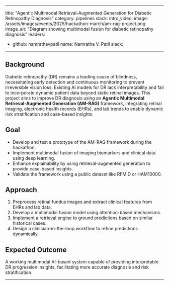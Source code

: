 
---
title: "Agentic Multimodal Retrieval-Augmented Generation for Diabetic Retinopathy Diagnosis"
category: pipelines
slack: 
intro_video: 
image: /assets/images/events/2025/hackathon-march/am-rag-project.png
image_alt: "Diagram showing multimodal fusion for diabetic retinopathy diagnosis"
leaders:
  - github: namrathavpatil
    name: Namratha V. Patil
    slack: 
---

## Background
Diabetic retinopathy (DR) remains a leading cause of blindness, necessitating early detection and continuous monitoring to prevent irreversible vision loss. Existing AI models for DR lack interpretability and fail to incorporate dynamic patient data beyond static retinal images. This project aims to improve DR diagnosis using an **Agentic Multimodal Retrieval-Augmented Generation (AM-RAG)** framework, integrating retinal imaging, electronic health records (EHRs), and lab trends to enable dynamic risk stratification and case-based insights.

## Goal
- Develop and test a prototype of the AM-RAG framework during the hackathon.  
- Implement multimodal fusion of imaging biomarkers and clinical data using deep learning.  
- Enhance explainability by using retrieval-augmented generation to provide case-based insights.  
- Validate the framework using a public dataset like RFMiD or HAM10000.  

## Approach
1. Preprocess retinal fundus images and extract clinical features from EHRs and lab data.  
2. Develop a multimodal fusion model using attention-based mechanisms.  
3. Implement a retrieval engine to ground predictions based on similar historical cases.  
4. Design a clinician-in-the-loop workflow to refine predictions dynamically.  

## Expected Outcome
A working multimodal AI-based system capable of providing interpretable DR progression insights, facilitating more accurate diagnosis and risk stratification.

---
